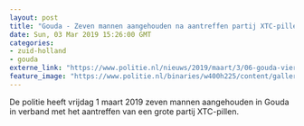 ```yaml
---
layout: post
title: "Gouda - Zeven mannen aangehouden na aantreffen partij XTC-pillen"
date: Sun, 03 Mar 2019 15:26:00 GMT
categories: 
- zuid-holland 
- gouda 
externe_link: "https://www.politie.nl/nieuws/2019/maart/3/06-gouda-vier-mannen-aangehouden-na-aantreffen-partij-xtc-pillen.html"
feature_image: "https://www.politie.nl/binaries/w400h225/content/gallery/politie/stockfotos/algemeen/gele-politiejas.jpg"
---
```


De politie heeft vrijdag 1 maart 2019 zeven mannen aangehouden in Gouda in verband met het aantreffen van een grote partij XTC-pillen.
